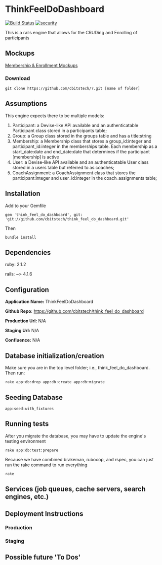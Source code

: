 # ThinkFeelDoDashboard

[![Build Status](https://travis-ci.org/cbitstech/think_feel_do_dashboard.svg)](https://travis-ci.org/cbitstech/think_feel_do_dashboard) [![security](https://hakiri.io/github/cbitstech/think_feel_do_dashboard/master.svg)](https://hakiri.io/github/cbitstech/think_feel_do_dashboard/master)

This is a rails engine that allows for the CRUDing and Enrolling of participants

## Mockups

[Membership & Enrollment Mockups](https://moqups.com/#!/edit/michael.wehrley@gmail.com/bfbZNvUJ)

### Download
```
git clone https://github.com/cbitstech/?.git [name of folder]
```

## Assumptions

This engine expects there to be multiple models:

1. Participant: a Devise-like API available and an authenticatable Participant class stored in a participants table;
2. Group: a Group class stored in the groups table and has a title:string
3. Membership: a Membership class that stores a group_id:integer and participant_id:integer in the memberships table. Each membership as a start_date:date and end_date:date that determines if the participant [membership] is active
4. User: a Devise-like API available and an authenticatable User class stored in a users table but referred to as coaches;
5. CoachAssignment: a CoachAssignment class that stores the participant:integer and user_id:integer in the coach_assignments table;

## Installation

Add to your Gemfile

```
gem 'think_feel_do_dashboard', git: 'git://github.com/cbitstech/think_feel_do_dashboard.git'
```

Then

```
bundle install
```

## Dependencies

ruby: 2.1.2

rails: ~> 4.1.6

## Configuration

__Application Name:__ ThinkFeelDoDashboard

__Github Repo:__ https://github.com/cbitstech/think_feel_do_dashboard

__Production Url:__ N/A

__Staging Url:__ N/A

__Confluence:__ N/A

## Database initialization/creation

Make sure you are in the top level folder; i.e., think_feel_do_dashboard. Then run:

```
rake app:db:drop app:db:create app:db:migrate
```

## Seeding Database
```
app:seed:with_fixtures
```

## Running tests

After you migrate the database, you may have to update the engine's testing environment
```
rake app:db:test:prepare
```

Because we have combined brakeman, rubocop, and rspec, you can just run the rake command to run everything
```
rake
```
## Services (job queues, cache servers, search engines, etc.)

## Deployment Instructions

### Production

### Staging

## Possible future 'To Dos'